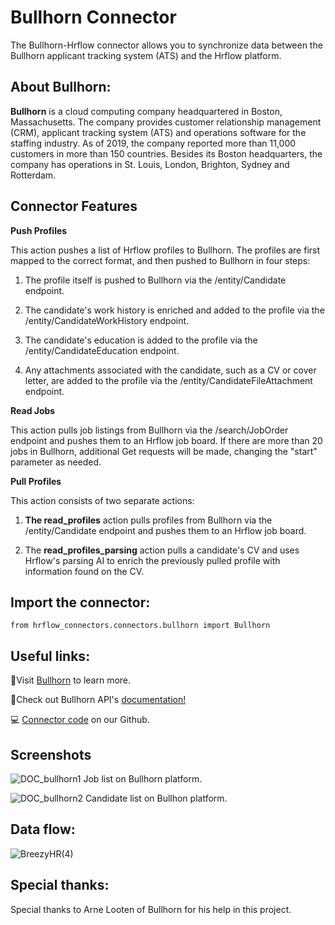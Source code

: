 
# Bullhorn Connector

The Bullhorn-Hrflow connector allows you to synchronize data between the Bullhorn applicant tracking system (ATS) and the Hrflow platform.


## About Bullhorn:
  
  **Bullhorn** is a cloud computing company headquartered in Boston, Massachusetts. The company provides customer relationship management (CRM), applicant tracking system (ATS) and operations software for the staffing industry. As of 2019, the company reported more than 11,000 customers in more than 150 countries. Besides its Boston headquarters, the company has operations in St. Louis, London, Brighton, Sydney and Rotterdam.


## Connector Features

**Push Profiles**

This action pushes a list of Hrflow profiles to Bullhorn. The profiles are first mapped to the correct format, and then pushed to Bullhorn in four steps:

1.  The profile itself is pushed to Bullhorn via the /entity/Candidate endpoint.
    
2.  The candidate's work history is enriched and added to the profile via the /entity/CandidateWorkHistory endpoint.
    
3.  The candidate's education is added to the profile via the /entity/CandidateEducation endpoint.
    
4.  Any attachments associated with the candidate, such as a CV or cover letter, are added to the profile via the /entity/CandidateFileAttachment endpoint.
    

**Read Jobs**

This action pulls job listings from Bullhorn via the /search/JobOrder endpoint and pushes them to an Hrflow job board. If there are more than 20 jobs in Bullhorn, additional Get requests will be made, changing the "start" parameter as needed.

**Pull Profiles**

This action consists of two separate actions:

1.  **The read_profiles** action pulls profiles from Bullhorn via the /entity/Candidate endpoint and pushes them to an Hrflow job board.
    
2.  The **read_profiles_parsing** action pulls a candidate's CV and uses Hrflow's parsing AI to enrich the previously pulled profile with information found on the CV.


## Import the connector:

```from hrflow_connectors.connectors.bullhorn import Bullhorn```


## Useful links:

📄Visit [Bullhorn]([https://www.bullhorn.com/]) to learn more.

📄Check out Bullhorn API's [documentation!]([https://bullhorn.github.io/rest-api-docs/])

💻 [Connector code]([https://github.com/Riminder/hrflow-connectors/tree/master/src/hrflow_connectors/connectors/bullhorn]) on our Github.


## Screenshots

![DOC_bullhorn1](https://user-images.githubusercontent.com/46778695/213147416-a4e473ca-093b-47d6-82a0-5bfd0f67a46f.png)
Job list on Bullhorn platform.


![DOC_bullhorn2](https://user-images.githubusercontent.com/46778695/213147446-848b9ab1-17e6-4dde-8207-229330104e9b.png)
Candidate list on Bullhon platform.

## Data flow:

![BreezyHR(4)](https://user-images.githubusercontent.com/46778695/213159852-2d459dc6-cbb0-44e3-aa6a-a81a553b0aa2.jpg)

## Special thanks:

Special thanks to Arne Looten of Bullhorn for his help in this project.
